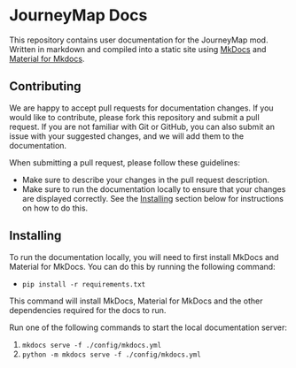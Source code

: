 # JourneyMap Docs

This repository contains user documentation for the JourneyMap mod. Written in markdown and compiled into a static site using [MkDocs](https://www.mkdocs.org/) and [Material for Mkdocs](https://squidfunk.github.io/mkdocs-material/).

## Contributing

We are happy to accept pull requests for documentation changes. If you would like to contribute, please fork this repository and submit a pull request. If you are not familiar with Git or GitHub, you can also submit an issue with your suggested changes, and we will add them to the documentation.

When submitting a pull request, please follow these guidelines:

- Make sure to describe your changes in the pull request description.
- Make sure to run the documentation locally to ensure that your changes are displayed correctly. See the [Installing](#installing) section below for instructions on how to do this.

## Installing

To run the documentation locally, you will need to first install MkDocs and Material for MkDocs. You can do this by running the following command:

- `pip install -r requirements.txt`

This command will install MkDocs, Material for MkDocs and the other dependencies required for the docs to run.

Run one of the following commands to start the local documentation server:

1. `mkdocs serve -f ./config/mkdocs.yml`
2. `python -m mkdocs serve -f ./config/mkdocs.yml`
